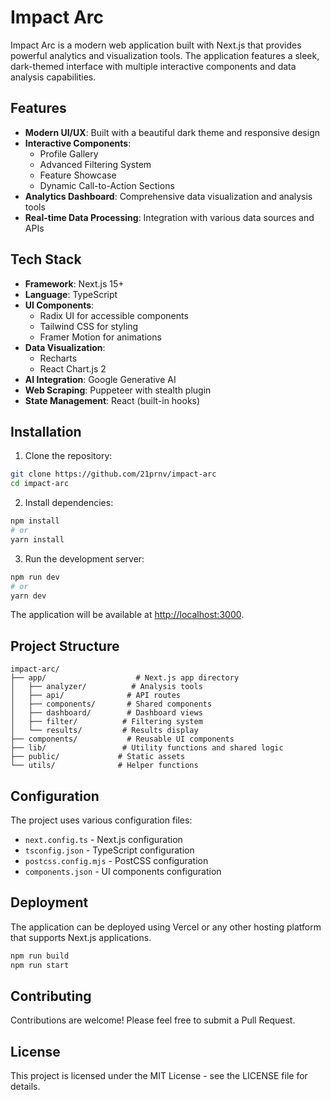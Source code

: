 # Impact Arc

Impact Arc is a modern web application built with Next.js that provides powerful analytics and visualization tools. The application features a sleek, dark-themed interface with multiple interactive components and data analysis capabilities.

## Features

- **Modern UI/UX**: Built with a beautiful dark theme and responsive design
- **Interactive Components**: 
  - Profile Gallery
  - Advanced Filtering System
  - Feature Showcase
  - Dynamic Call-to-Action Sections
- **Analytics Dashboard**: Comprehensive data visualization and analysis tools
- **Real-time Data Processing**: Integration with various data sources and APIs

## Tech Stack

- **Framework**: Next.js 15+
- **Language**: TypeScript
- **UI Components**: 
  - Radix UI for accessible components
  - Tailwind CSS for styling
  - Framer Motion for animations
- **Data Visualization**: 
  - Recharts
  - React Chart.js 2
- **AI Integration**: Google Generative AI
- **Web Scraping**: Puppeteer with stealth plugin
- **State Management**: React (built-in hooks)

## Installation

1. Clone the repository:
```bash
git clone https://github.com/21prnv/impact-arc
cd impact-arc
```

2. Install dependencies:
```bash
npm install
# or
yarn install
```

3. Run the development server:
```bash
npm run dev
# or
yarn dev
```

The application will be available at [http://localhost:3000](http://localhost:3000).

##  Project Structure

```
impact-arc/
├── app/                    # Next.js app directory
│   ├── analyzer/          # Analysis tools
│   ├── api/              # API routes
│   ├── components/       # Shared components
│   ├── dashboard/        # Dashboard views
│   ├── filter/          # Filtering system
│   └── results/         # Results display
├── components/           # Reusable UI components
├── lib/                 # Utility functions and shared logic
├── public/             # Static assets
└── utils/              # Helper functions
```

##  Configuration

The project uses various configuration files:
- `next.config.ts` - Next.js configuration
- `tsconfig.json` - TypeScript configuration
- `postcss.config.mjs` - PostCSS configuration
- `components.json` - UI components configuration

##  Deployment

The application can be deployed using Vercel or any other hosting platform that supports Next.js applications.

```bash
npm run build
npm run start
```

##  Contributing

Contributions are welcome! Please feel free to submit a Pull Request.

## License

This project is licensed under the MIT License - see the LICENSE file for details.
